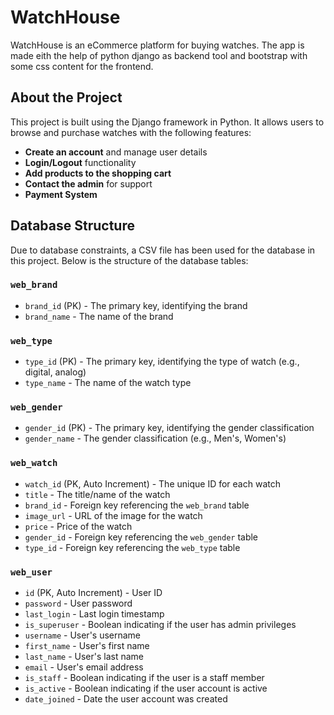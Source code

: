 # WatchHouse


WatchHouse is an eCommerce platform for buying watches. The app is made eith the help of python django as backend tool and bootstrap with some css content for the frontend.


## About the Project

This project is built using the Django framework in Python. It allows users to browse and purchase watches with the following features:

- **Create an account** and manage user details
- **Login/Logout** functionality
- **Add products to the shopping cart**
- **Contact the admin** for support
- **Payment System**

## Database Structure

Due to database constraints, a CSV file has been used for the database in this project. Below is the structure of the database tables:

### `web_brand`
- `brand_id` (PK) - The primary key, identifying the brand
- `brand_name` - The name of the brand

### `web_type`
- `type_id` (PK) - The primary key, identifying the type of watch (e.g., digital, analog)
- `type_name` - The name of the watch type

### `web_gender`
- `gender_id` (PK) - The primary key, identifying the gender classification
- `gender_name` - The gender classification (e.g., Men's, Women's)

### `web_watch`
- `watch_id` (PK, Auto Increment) - The unique ID for each watch
- `title` - The title/name of the watch
- `brand_id` - Foreign key referencing the `web_brand` table
- `image_url` - URL of the image for the watch
- `price` - Price of the watch
- `gender_id` - Foreign key referencing the `web_gender` table
- `type_id` - Foreign key referencing the `web_type` table

### `web_user`
- `id` (PK, Auto Increment) - User ID
- `password` - User password
- `last_login` - Last login timestamp
- `is_superuser` - Boolean indicating if the user has admin privileges
- `username` - User's username
- `first_name` - User's first name
- `last_name` - User's last name
- `email` - User's email address
- `is_staff` - Boolean indicating if the user is a staff member
- `is_active` - Boolean indicating if the user account is active
- `date_joined` - Date the user account was created

